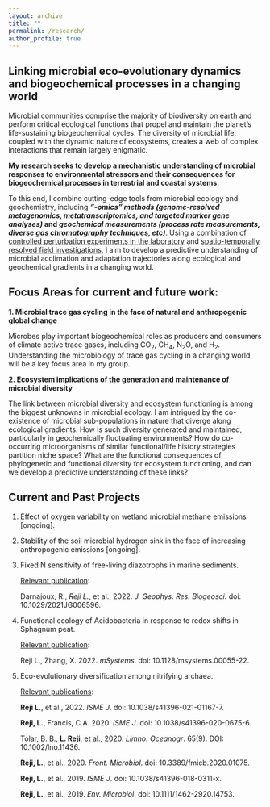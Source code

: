 ```yaml
---
layout: archive
title: ""
permalink: /research/
author_profile: true
---
```

## Linking microbial eco-evolutionary dynamics and biogeochemical processes in a changing world


Microbial communities comprise the majority of biodiversity on earth and perform critical ecological functions that propel and maintain the planet’s life-sustaining biogeochemical cycles. The diversity of microbial life, coupled with the dynamic nature of ecosystems, creates a web of complex interactions that remain largely enigmatic.

**My research seeks to develop a mechanistic understanding of microbial responses to environmental stressors and their consequences for biogeochemical processes in terrestrial and coastal systems.**

To this end, I combine cutting-edge tools from microbial ecology and geochemistry, including **_“-omics” methods (genome-resolved metagenomics, metatranscriptomics, and targeted marker gene analyses)_ and _geochemical measurements (process rate measurements, diverse gas chromatography techniques, etc)_**. Using a combination of <ins>controlled perturbation experiments in the laboratory</ins> and <ins>spatio-temporally resolved field investigations</ins>, I aim to develop a predictive understanding of microbial acclimation and adaptation trajectories along ecological and geochemical gradients in a changing world.

## Focus Areas for current and future work:
 
**1. Microbial trace gas cycling in the face of natural and anthropogenic global change**

Microbes play important biogeochemical roles as producers and consumers of climate active trace gases, including CO<sub>2</sub>, CH<sub>4</sub>, N<sub>2</sub>O, and H<sub>2</sub>. Understanding the microbiology of trace gas cycling in a changing world will be a key focus area in my group.


**2. Ecosystem implications of the generation and maintenance of microbial diversity**

The link between microbial diversity and ecosystem functioning is among the biggest unknowns in microbial ecology. I am intrigued by the co-existence of microbial sub-populations in nature that diverge along ecological gradients. How is such diversity generated and maintained, particularly in geochemically fluctuating environments? How do co-occurring microorganisms of similar functional/life history strategies partition niche space? What are the functional consequences of phylogenetic and functional diversity for ecosystem functioning, and can we develop a predictive understanding of these links?


## Current and Past Projects

1. Effect of oxygen variability on wetland microbial methane emissions [ongoing].

2. Stability of the soil microbial hydrogen sink in the face of increasing anthropogenic emissions [ongoing].

3. Fixed N sensitivity of free-living diazotrophs in marine sediments.

    <ins>Relevant publication</ins>:
      
    Darnajoux, R., *Reji L.*, et al., 2022. *J. Geophys. Res. Biogeosci.* doi: 10.1029/2021JG006596.

4. Functional ecology of Acidobacteria in response to redox shifts in Sphagnum peat.

    <ins>Relevant publication</ins>:
      
    Reji L., Zhang, X. 2022. *mSystems*. doi: 10.1128/msystems.00055-22.
   
5. Eco-evolutionary diversification among nitrifying archaea.

    <ins>Relevant publications</ins>:
    
    **Reji L.**, et al., 2022. *ISME J*. doi: 10.1038/s41396-021-01167-7.
    
    **Reji, L.**, Francis, C.A. 2020. *ISME J*. doi: 10.1038/s41396-020-0675-6.
    
    Tolar, B. B., **L. Reji**, et al., 2020. *Limno. Oceanogr*. 65(9). DOI: 10.1002/lno.11436.
    
    **Reji, L.**, et al., 2020. *Front. Microbiol*. doi: 10.3389/fmicb.2020.01075.
    
    **Reji, L.**, et al., 2019. *ISME J*. doi: 10.1038/s41396-018-0311-x.

    **Reji, L.**, et al., 2019. *Env. Microbiol*. doi: 10.1111/1462-2920.14753.



